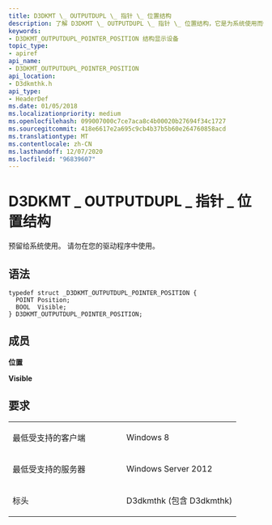 ```yaml
---
title: D3DKMT \_ OUTPUTDUPL \_ 指针 \_ 位置结构
description: 了解 D3DKMT \_ OUTPUTDUPL \_ 指针 \_ 位置结构，它是为系统使用而保留的。 请勿在您的驱动程序中使用。
keywords:
- D3DKMT_OUTPUTDUPL_POINTER_POSITION 结构显示设备
topic_type:
- apiref
api_name:
- D3DKMT_OUTPUTDUPL_POINTER_POSITION
api_location:
- D3dkmthk.h
api_type:
- HeaderDef
ms.date: 01/05/2018
ms.localizationpriority: medium
ms.openlocfilehash: 099007000c7ce7aca8c4b00020b27694f34c1727
ms.sourcegitcommit: 418e6617e2a695c9cb4b37b5b60e264760858acd
ms.translationtype: MT
ms.contentlocale: zh-CN
ms.lasthandoff: 12/07/2020
ms.locfileid: "96839607"
---
```

# <a name="d3dkmt_outputdupl_pointer_position-structure"></a>D3DKMT \_ OUTPUTDUPL \_ 指针 \_ 位置结构


预留给系统使用。 请勿在您的驱动程序中使用。

<a name="syntax"></a>语法
------

```ManagedCPlusPlus
typedef struct _D3DKMT_OUTPUTDUPL_POINTER_POSITION {
  POINT Position;
  BOOL  Visible;
} D3DKMT_OUTPUTDUPL_POINTER_POSITION;
```

<a name="members"></a>成员
-------

**位置**

**Visible**

<a name="requirements"></a>要求
------------

<table>
<colgroup>
<col width="50%" />
<col width="50%" />
</colgroup>
<tbody>
<tr class="odd">
<td align="left"><p>最低受支持的客户端</p></td>
<td align="left"><p>Windows 8</p></td>
</tr>
<tr class="even">
<td align="left"><p>最低受支持的服务器</p></td>
<td align="left"><p>Windows Server 2012</p></td>
</tr>
<tr class="odd">
<td align="left"><p>标头</p></td>
<td align="left">D3dkmthk (包含 D3dkmthk) </td>
</tr>
</tbody>
</table>

 

 





